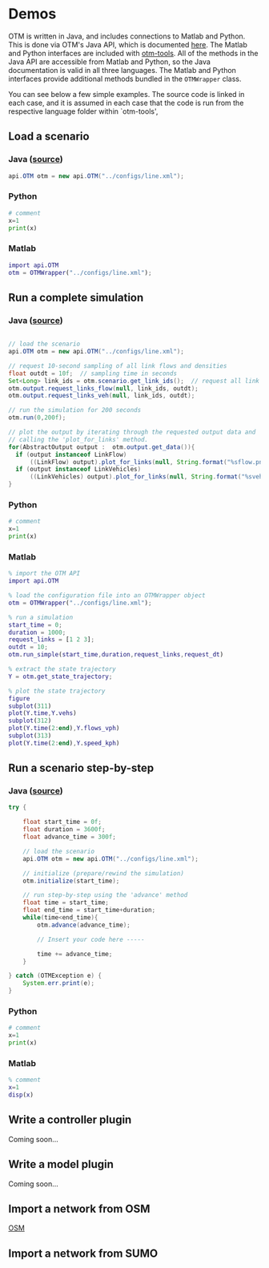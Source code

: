 # Demos

OTM is written in Java, and includes connections to Matlab and Python. This is done via OTM's Java API, which is documented
[here](docs/apidocs/index.html). The Matlab and Python interfaces are included with [otm-tools](https://github.com/ggomes/otm-tools).
All of the methods in the Java API are accessible from Matlab and Python, so the Java documentation is valid in all three
languages. The Matlab and Python interfaces provide additional methods bundled in the `OTMWrapper` class.

You can see below a few simple examples. The source code is linked in each case, and it is assumed in each case that the code is run from the respective language folder within `otm-tools',

## Load a scenario

### Java ([source](https://github.com/ggomes/otm-tools/blob/master/java/demos/src/otm/demos/Main.java))

```java
api.OTM otm = new api.OTM("../configs/line.xml");
```

### Python

```python
# comment
x=1
print(x)
```

### Matlab

```Matlab
import api.OTM
otm = OTMWrapper("../configs/line.xml");
```

## Run a complete simulation

### Java ([source](https://github.com/ggomes/otm-tools/blob/master/java/demos/src/otm/demos/Main.java))

```java

// load the scenario
api.OTM otm = new api.OTM("../configs/line.xml");

// request 10-second sampling of all link flows and densities
float outdt = 10f;  // sampling time in seconds
Set<Long> link_ids = otm.scenario.get_link_ids();  // request all link ids
otm.output.request_links_flow(null, link_ids, outdt);
otm.output.request_links_veh(null, link_ids, outdt);

// run the simulation for 200 seconds
otm.run(0,200f);

// plot the output by iterating through the requested output data and
// calling the 'plot_for_links' method.
for(AbstractOutput output :  otm.output.get_data()){
  if (output instanceof LinkFlow)
      ((LinkFlow) output).plot_for_links(null, String.format("%sflow.png", ""));
  if (output instanceof LinkVehicles)
      ((LinkVehicles) output).plot_for_links(null, String.format("%sveh.png", ""));
}
```

### Python

```python
# comment
x=1
print(x)
```

### Matlab

```Matlab
% import the OTM API
import api.OTM

% load the configuration file into an OTMWrapper object
otm = OTMWrapper("../configs/line.xml");

% run a simulation
start_time = 0;
duration = 1000;
request_links = [1 2 3];
outdt = 10;
otm.run_simple(start_time,duration,request_links,request_dt)

% extract the state trajectory
Y = otm.get_state_trajectory;

% plot the state trajectory
figure
subplot(311)
plot(Y.time,Y.vehs)
subplot(312)
plot(Y.time(2:end),Y.flows_vph)
subplot(313)
plot(Y.time(2:end),Y.speed_kph)
```

## Run a scenario step-by-step

### Java ([source](https://github.com/ggomes/otm-tools/blob/master/java/demos/src/otm/demos/Main.java))

```Java
try {

    float start_time = 0f;
    float duration = 3600f;
    float advance_time = 300f;

    // load the scenario
    api.OTM otm = new api.OTM("../configs/line.xml");

    // initialize (prepare/rewind the simulation)
    otm.initialize(start_time);

    // run step-by-step using the 'advance' method
    float time = start_time;
    float end_time = start_time+duration;
    while(time<end_time){
        otm.advance(advance_time);

        // Insert your code here -----

        time += advance_time;
    }

} catch (OTMException e) {
    System.err.print(e);
}
```

### Python

```python
# comment
x=1
print(x)
```

### Matlab

```Matlab
% comment
x=1
disp(x)
```

## Write a controller plugin
Coming soon...

## Write a model plugin
Coming soon...


## Import a network from OSM
[OSM](https://github.com/ggomes/otm-simcenter)

## Import a network from SUMO
